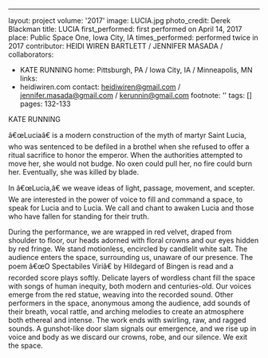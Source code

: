 ---
layout: project
volume: '2017'
image: LUCIA.jpg
photo_credit: Derek Blackman
title: LUCIA
first_performed: first performed on April 14, 2017
place: Public Space One, Iowa City, IA
times_performed: performed twice in 2017
contributor: HEIDI WIREN BARTLETT / JENNIFER MASADA /
collaborators:
- KATE RUNNING
home: Pittsburgh, PA / Iowa City, IA / Minneapolis, MN
links:
- heidiwiren.com
contact: heidiwiren@gmail.com / jennifer.masada@gmail.com / kerunnin@gmail.com
footnote: ''
tags: []
pages: 132-133



 
KATE RUNNING

â€œLuciaâ€ is a modern construction of the myth of martyr Saint Lucia, who was sentenced to be defiled in a brothel when she refused to offer a ritual sacrifice to honor the emperor. When the authorities attempted to move her, she would not budge. No oxen could pull her, no fire could burn her. Eventually, she was killed by blade.

In â€œLucia,â€ we weave ideas of light, passage, movement, and scepter. We are interested in the power of voice to fill and command a space, to speak for Lucia and to Lucia. We call and chant to awaken Lucia and those who have fallen for standing for their truth.

During the performance, we are wrapped in red velvet, draped from shoulder to floor, our heads adorned with floral crowns and our eyes hidden by red fringe. We stand motionless, encircled by candlelit white salt. The audience enters the space, surrounding us, unaware of our presence. The poem â€œO Spectabiles Viriâ€ by Hildegard of Bingen is read and a recorded score plays softly. Delicate layers of wordless chant fill the space with songs of human inequity, both modern and centuries-old. Our voices emerge from the red statue, weaving into the recorded sound. Other performers in the space, anonymous among the audience, add sounds of their breath, vocal rattle, and arching melodies to create an atmosphere both ethereal and intense. The work ends with swirling, raw, and ragged sounds. A gunshot-like door slam signals our emergence, and we rise up in voice and body as we discard our crowns, robe, and our silence. We exit the space.
